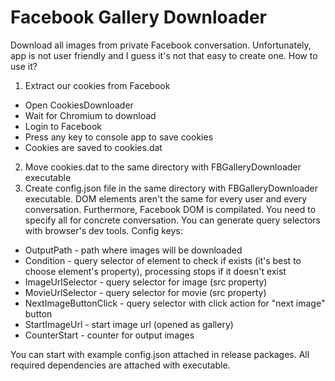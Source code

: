 # Facebook Gallery Downloader
Download all images from private Facebook conversation. Unfortunately, app is not user friendly and I guess it's not that easy to create one.
How to use it?

1. Extract our cookies from Facebook
* Open CookiesDownloader
* Wait for Chromium to download
* Login to Facebook
* Press any key to console app to save cookies
* Cookies are saved to cookies.dat
2. Move cookies.dat to the same directory with FBGalleryDownloader executable
3. Create config.json file in the same directory with FBGalleryDownloader executable. DOM elements aren't the same for every user and every conversation. Furthermore, Facebook DOM is compilated. You need to specify all for concrete conversation. You can generate query selectors with browser's dev tools. Config keys:
* OutputPath - path where images will be downloaded
* Condition - query selector of element to check if exists (it's best to choose element's property), processing stops if it doesn't exist
* ImageUrlSelector - query selector for image (src property)
* MovieUrlSelector - query selector for movie (src property)
* NextImageButtonClick - query selector with click action for "next image" button
* StartImageUrl - start image url (opened as gallery)
* CounterStart - counter for output images

You can start with example config.json attached in release packages.
All required dependencies are attached with executable.
